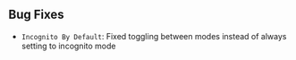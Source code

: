 ## Bug Fixes

- `Incognito By Default`: Fixed toggling between modes instead of always setting to incognito mode
